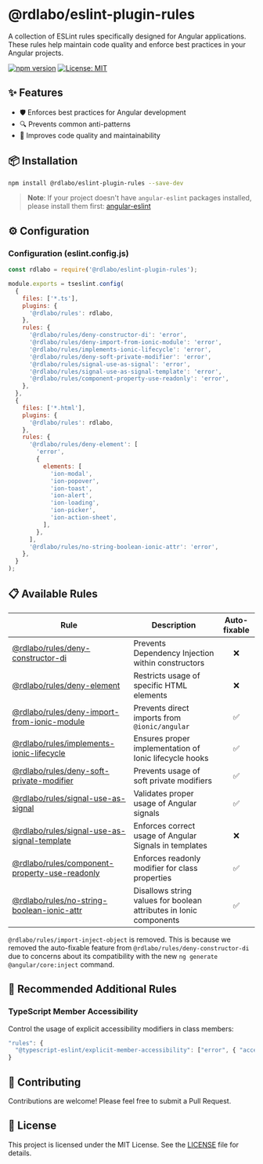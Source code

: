 # @rdlabo/eslint-plugin-rules

A collection of ESLint rules specifically designed for Angular applications. These rules help maintain code quality and enforce best practices in your Angular projects.

[![npm version](https://badge.fury.io/js/%40rdlabo%2Feslint-plugin-rules.svg)](https://badge.fury.io/js/%40rdlabo%2Feslint-plugin-rules)
[![License: MIT](https://img.shields.io/badge/License-MIT-yellow.svg)](https://opensource.org/licenses/MIT)

## ✨ Features

- 🛡️ Enforces best practices for Angular development
- 🔍 Prevents common anti-patterns
- 🎯 Improves code quality and maintainability

## 📦 Installation

```sh
npm install @rdlabo/eslint-plugin-rules --save-dev
```

> **Note**: If your project doesn't have `angular-eslint` packages installed, please install them first: [angular-eslint](https://github.com/angular-eslint/angular-eslint)

## ⚙️ Configuration

### Configuration (eslint.config.js)

```js
const rdlabo = require('@rdlabo/eslint-plugin-rules');

module.exports = tseslint.config(
  {
    files: ['*.ts'],
    plugins: {
      '@rdlabo/rules': rdlabo,
    },
    rules: {
      '@rdlabo/rules/deny-constructor-di': 'error',
      '@rdlabo/rules/deny-import-from-ionic-module': 'error',
      '@rdlabo/rules/implements-ionic-lifecycle': 'error',
      '@rdlabo/rules/deny-soft-private-modifier': 'error',
      '@rdlabo/rules/signal-use-as-signal': 'error',
      '@rdlabo/rules/signal-use-as-signal-template': 'error',
      '@rdlabo/rules/component-property-use-readonly': 'error',
    },
  },
  {
    files: ['*.html'],
    plugins: {
      '@rdlabo/rules': rdlabo,
    },
    rules: {
      '@rdlabo/rules/deny-element': [
        'error',
        {
          elements: [
            'ion-modal',
            'ion-popover',
            'ion-toast',
            'ion-alert',
            'ion-loading',
            'ion-picker',
            'ion-action-sheet',
          ],
        },
      ],
      '@rdlabo/rules/no-string-boolean-ionic-attr': 'error',
    },
  }
);
```

## 📋 Available Rules

| Rule                                                                                           | Description                                                        | Auto-fixable |
| ---------------------------------------------------------------------------------------------- | ------------------------------------------------------------------ | :----------: |
| [@rdlabo/rules/deny-constructor-di](docs/rules/deny-constructor-di.md)                         | Prevents Dependency Injection within constructors                  |      ❌      |
| [@rdlabo/rules/deny-element](docs/rules/deny-element.md)                                       | Restricts usage of specific HTML elements                          |      ❌      |
| [@rdlabo/rules/deny-import-from-ionic-module](docs/rules/deny-import-from-ionic-module.md)     | Prevents direct imports from `@ionic/angular`                      |      ✅      |
| [@rdlabo/rules/implements-ionic-lifecycle](docs/rules/implements-ionic-lifecycle.md)           | Ensures proper implementation of Ionic lifecycle hooks             |      ✅      |
| [@rdlabo/rules/deny-soft-private-modifier](docs/rules/deny-soft-private-modifier.md)           | Prevents usage of soft private modifiers                           |      ✅      |
| [@rdlabo/rules/signal-use-as-signal](docs/rules/signal-use-as-signal.md)                       | Validates proper usage of Angular signals                          |      ✅      |
| [@rdlabo/rules/signal-use-as-signal-template](docs/rules/signal-use-as-signal-template.md)     | Enforces correct usage of Angular Signals in templates             |      ❌      |
| [@rdlabo/rules/component-property-use-readonly](docs/rules/component-property-use-readonly.md) | Enforces readonly modifier for class properties                    |      ✅      |
| [@rdlabo/rules/no-string-boolean-ionic-attr](docs/rules/no-string-boolean-ionic-attr.md)       | Disallows string values for boolean attributes in Ionic components |      ✅      |

`@rdlabo/rules/import-inject-object` is removed. This is because we removed the auto-fixable feature from `@rdlabo/rules/deny-constructor-di` due to concerns about its compatibility with the new `ng generate @angular/core:inject` command.

## 🔧 Recommended Additional Rules

### TypeScript Member Accessibility

Control the usage of explicit accessibility modifiers in class members:

```js
"rules": {
  "@typescript-eslint/explicit-member-accessibility": ["error", { "accessibility": "no-public" }],
}
```

## 🤝 Contributing

Contributions are welcome! Please feel free to submit a Pull Request.

## 📝 License

This project is licensed under the MIT License. See the [LICENSE](LICENSE) file for details.
